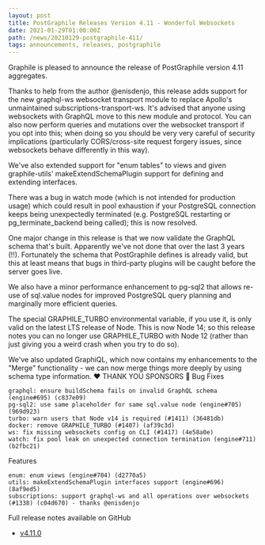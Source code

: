 ```yaml
---
layout: post
title: PostGraphile Releases Version 4.11 - Wonderful Websockets
date: 2021-01-29T01:00:00Z
path: /news/20210129-postgraphile-411/
tags: announcements, releases, postgraphile
---
```


<p class='intro'>
Graphile is pleased to announce the release of PostGraphile version 4.11 aggregates. 
</p>

Thanks to help from the author @enisdenjo, this release adds support for the new
graphql-ws websocket transport module to replace Apollo's unmaintained
subscriptions-transport-ws. It's advised that anyone using websockets with
GraphQL move to this new module and protocol. You can also now perform queries
and mutations over the websocket transport if you opt into this; when doing so
you should be very very careful of security implications (particularly
CORS/cross-site request forgery issues, since websockets behave differently in
this way).

We've also extended support for "enum tables" to views and given graphile-utils'
makeExtendSchemaPlugin support for defining and extending interfaces.

There was a bug in watch mode (which is not intended for production usage) which
could result in pool exhaustion if your PostgreSQL connection keeps being
unexpectedly terminated (e.g. PostgreSQL restarting or pg_terminate_backend
being called); this is now resolved.

One major change in this release is that we now validate the GraphQL schema
that's built. Apparently we've not done that over the last 3 years (!!).
Fortunately the schema that PostGraphile defines is already valid, but this at
least means that bugs in third-party plugins will be caught before the server
goes live.

We also have a minor performance enhancement to pg-sql2 that allows re-use of
sql.value nodes for improved PostgreSQL query planning and marginally more
efficient queries.

The special GRAPHILE_TURBO environmental variable, if you use it, is only valid
on the latest LTS release of Node. This is now Node 14; so this release notes
you can no longer use GRAPHILE_TURBO with Node 12 (rather than just giving you a
weird crash when you try to do so).

We've also updated GraphiQL, which now contains my enhancements to the "Merge"
functionality - we can now merge things more deeply by using schema type
information. ❤️ THANK YOU SPONSORS 🙏 Bug Fixes

    graphql: ensure buildSchema fails on invalid GraphQL schema (engine#695) (c837e09)
    pg-sql2: use same placeholder for same sql.value node (engine#705) (969d923)
    turbo: warn users that Node v14 is required (#1411) (36481db)
    docker: remove GRAPHILE_TURBO (#1407) (af39c3d)
    ws: fix missing websockets config on CLI (#1417) (4e58a0e)
    watch: fix pool leak on unexpected connection termination (engine#711) (b2fbc21)

Features

    enum: enum views (engine#704) (d2770a5)
    utils: makeExtendSchemaPlugin interfaces support (engine#696) (8af9ed5)
    subscriptions: support graphql-ws and all operations over websockets (#1338) (c04d670) - thanks @enisdenjo

Full release notes available on GitHub

- [v4.11.0](https://github.com/graphile/postgraphile/releases/tag/v4.11.0)
